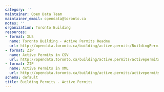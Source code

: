 ```yaml
---
category: ''
maintainer: Open Data Team
maintainer_email: opendata@toronto.ca
notes: ''
organization: Toronto Building
resources:
- format: XLS
  name: Toronto Building - Active Permits Readme
  url: http://opendata.toronto.ca/building/active.permits/BuildingPermitsActiveReadme.xls
- format: ZIP
  name: Active Permits in CSV
  url: http://opendata.toronto.ca/building/active.permits/activepermits_csv.zip
- format: ZIP
  name: Active Permits in XML
  url: http://opendata.toronto.ca/building/active.permits/activepermits.zip
schema: default
title: Building Permits - Active Permits
---
```

